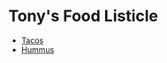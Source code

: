 # Tony's Food Listicle


- [Tacos](https://en.wikipedia.org/wiki/Taco)
- [Hummus](https://en.wikipedia.org/wiki/Hummus)
